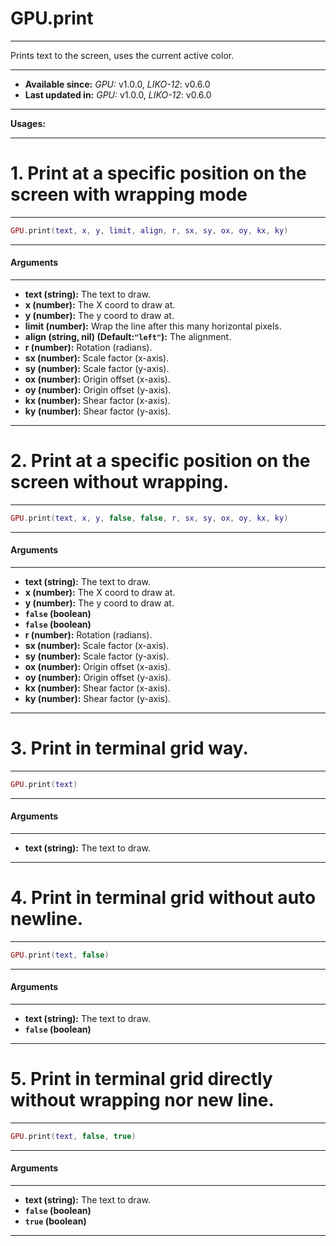 # GPU.print
---

Prints text to the screen, uses the current active color.

---

* **Available since:** _GPU:_ v1.0.0, _LIKO-12_: v0.6.0
* **Last updated in:** _GPU:_ v1.0.0, _LIKO-12_: v0.6.0

---

**Usages:**

---

# 1. Print at a specific position on the screen with wrapping mode
---

```lua
GPU.print(text, x, y, limit, align, r, sx, sy, ox, oy, kx, ky)
```


---
#### Arguments
---

* **text (string):** The text to draw.
* **x (number):** The X coord to draw at.
* **y (number):** The y coord to draw at.
* **limit (number):** Wrap the line after this many horizontal pixels.
* **align (string, nil) (Default:`"left"`):** The alignment.
* **r (number):** Rotation (radians).
* **sx (number):** Scale factor (x-axis).
* **sy (number):** Scale factor (y-axis).
* **ox (number):** Origin offset (x-axis).
* **oy (number):** Origin offset (y-axis).
* **kx (number):** Shear factor (x-axis).
* **ky (number):** Shear factor (y-axis).

---

# 2. Print at a specific position on the screen without wrapping.
---

```lua
GPU.print(text, x, y, false, false, r, sx, sy, ox, oy, kx, ky)
```


---
#### Arguments
---

* **text (string):** The text to draw.
* **x (number):** The X coord to draw at.
* **y (number):** The y coord to draw at.
* **`false` (boolean)**
* **`false` (boolean)**
* **r (number):** Rotation (radians).
* **sx (number):** Scale factor (x-axis).
* **sy (number):** Scale factor (y-axis).
* **ox (number):** Origin offset (x-axis).
* **oy (number):** Origin offset (y-axis).
* **kx (number):** Shear factor (x-axis).
* **ky (number):** Shear factor (y-axis).

---

# 3. Print in terminal grid way.
---

```lua
GPU.print(text)
```


---
#### Arguments
---

* **text (string):** The text to draw.

---

# 4. Print in terminal grid without auto newline.
---

```lua
GPU.print(text, false)
```


---
#### Arguments
---

* **text (string):** The text to draw.
* **`false` (boolean)**

---

# 5. Print in terminal grid directly without wrapping nor new line.
---

```lua
GPU.print(text, false, true)
```


---
#### Arguments
---

* **text (string):** The text to draw.
* **`false` (boolean)**
* **`true` (boolean)**

---